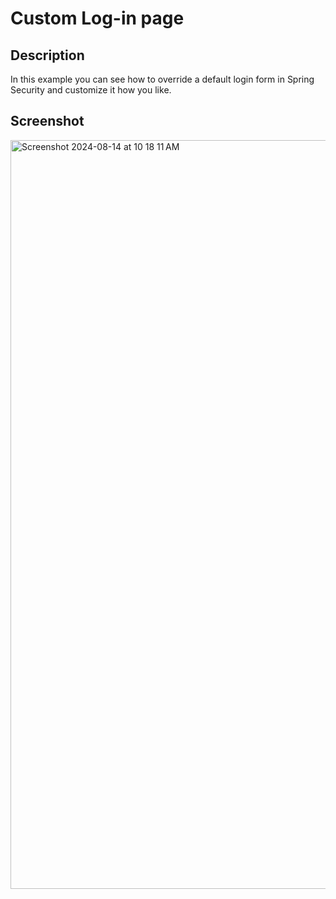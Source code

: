 # Custom Log-in page

## Description
In this example you can see how to override a default login form in Spring Security and customize it how you like.

## Screenshot
<img width="1198" alt="Screenshot 2024-08-14 at 10 18 11 AM" src="https://github.com/user-attachments/assets/c1104783-8731-42a3-870a-e48fcc1b2a66">


